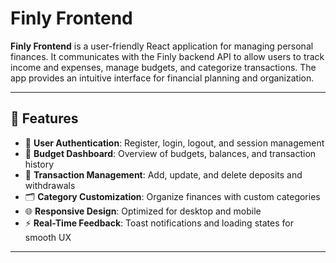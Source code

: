 # **Finly Frontend**

**Finly Frontend** is a user-friendly React application for managing personal finances. It communicates with the Finly backend API to allow users to track income and expenses, manage budgets, and categorize transactions. The app provides an intuitive interface for financial planning and organization.

---
## 🚀 Features

- 🔐 **User Authentication**: Register, login, logout, and session management
- 💸 **Budget Dashboard**: Overview of budgets, balances, and transaction history
- 🧾 **Transaction Management**: Add, update, and delete deposits and withdrawals
- 🗂️ **Category Customization**: Organize finances with custom categories
- 🌐 **Responsive Design**: Optimized for desktop and mobile
- ⚡ **Real-Time Feedback**: Toast notifications and loading states for smooth UX

---